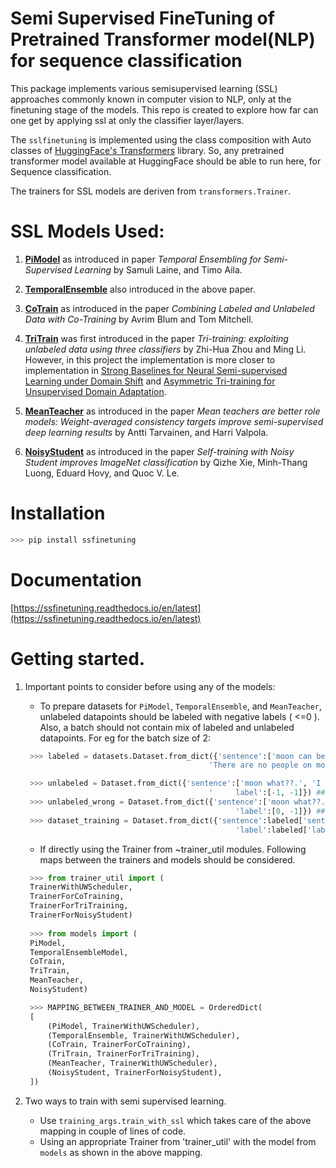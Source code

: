 # Semi Supervised FineTuning of Pretrained Transformer model(NLP) for sequence classification

This package implements various semisupervised learning (SSL) approaches commonly known in computer vision to NLP, only at the finetuning stage of the models. This repo is created to explore how far can one get by applying ssl at only the classifier layer/layers.

The `sslfinetuning` is implemented using the class composition with Auto classes of [HuggingFace's Transformers](https://github.com/huggingface/transformers) library. So, any pretrained transformer model available at HuggingFace should be able to run here, for Sequence classification.

The trainers for SSL models are deriven from `transformers.Trainer`. 

# SSL Models Used:

1. **[PiModel](https://arxiv.org/abs/1610.02242)** as introduced in paper *Temporal Ensembling for Semi-Supervised Learning* by Samuli Laine, and Timo Aila.

1. **[TemporalEnsemble](https://arxiv.org/abs/1610.02242)** also introduced in the above paper.

1. **[CoTrain](https://www.cs.cmu.edu/~avrim/Papers/cotrain.pdf)** as introduced in the paper *Combining Labeled and Unlabeled Data with Co-Training* by Avrim Blum and Tom Mitchell.

1. **[TriTrain](https://ieeexplore.ieee.org/document/1512038)** was first introduced in the paper *Tri-training: exploiting unlabeled data using three classifiers* by Zhi-Hua Zhou and Ming Li. However, in this project the implementation is more closer to implementation in [Strong Baselines for Neural Semi-supervised Learning under Domain Shift](https://arxiv.org/abs/1804.09530) and [Asymmetric Tri-training for Unsupervised Domain Adaptation](https://arxiv.org/abs/1702.08400).

1. **[MeanTeacher](https://arxiv.org/abs/1703.01780)** as introduced in the paper *Mean teachers are better role models: Weight-averaged consistency targets improve semi-supervised deep learning results* by Antti Tarvainen, and Harri Valpola. 

1. **[NoisyStudent](https://arxiv.org/abs/1911.04252)** as introduced in the paper *Self-training with Noisy Student improves ImageNet classification* by Qizhe Xie, Minh-Thang Luong, Eduard Hovy, and Quoc V. Le.

# Installation

```python
>>> pip install ssfinetuning 
```
# Documentation

[https://ssfinetuning.readthedocs.io/en/latest](https://ssfinetuning.readthedocs.io/en/latest)

# Getting started.

1. Important points to consider before using any of the models:
   - To prepare datasets for `PiModel`, `TemporalEnsemble`, and `MeanTeacher`, unlabeled datapoints should be labeled with negative labels ( <=0 ). Also, a batch should not contain mix of labeled and unlabeled datapoints. For eg for the batch size of 2:
   ```python
    >>> labeled = datasets.Dataset.from_dict({'sentence':['moon can be red.', 
                                            'There are no people on moon.'], 'label':[1, 0]}) 

    >>> unlabeled = Dataset.from_dict({'sentence':['moon what??.', 'I am people'],
                                            '     label':[-1, -1]}) ##correct way to unlabeled datasets.
    >>> unlabeled_wrong = Dataset.from_dict({'sentence':['moon what??.', 'I am people'], 
                                                  'label':[0, -1]}) ##wrong way to unlabeled datasets.
    >>> dataset_training = Dataset.from_dict({'sentence':labeled['sentence'] + unlabeled['sentence'],
                                                  'label':labeled['label'] + unlabeled['label']})
    ```
   - If directly using the Trainer from ~trainer_util modules. Following maps between the trainers and models should be considered.
   ```python
    >>> from trainer_util import (
    TrainerWithUWScheduler, 
    TrainerForCoTraining, 
    TrainerForTriTraining,
    TrainerForNoisyStudent)
    
    >>> from models import (
    PiModel,
    TemporalEnsembleModel,
    CoTrain,
    TriTrain,
    MeanTeacher,
    NoisyStudent)

    >>> MAPPING_BETWEEN_TRAINER_AND_MODEL = OrderedDict(
    [
        (PiModel, TrainerWithUWScheduler),
        (TemporalEnsemble, TrainerWithUWScheduler),
        (CoTrain, TrainerForCoTraining),
        (TriTrain, TrainerForTriTraining),
        (MeanTeacher, TrainerWithUWScheduler),
        (NoisyStudent, TrainerForNoisyStudent),
    ])

    ```
    
1. Two ways to train with semi supervised learning.
    - Use `training_args.train_with_ssl` which takes care of the above mapping in couple of lines of code.
    - Using an appropriate Trainer from 'trainer_util' with the model from `models` as shown in the above mapping.
